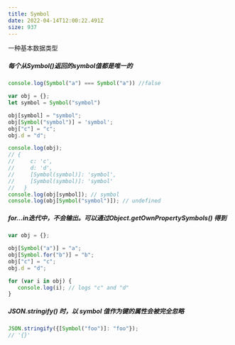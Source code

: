 ```yaml
---
title: Symbol
date: 2022-04-14T12:00:22.491Z
size: 937
---
```

一种基本数据类型

##### 每个从Symbol()返回的symbol值都是唯一的

```javascript
console.log(Symbol("a") === Symbol("a")) //false

var obj = {};
let symbol = Symbol("symbol")

obj[symbol] = "symbol";
obj[Symbol("symbol")] = 'symbol';
obj["c"] = "c";
obj.d = "d";

console.log(obj);
// {
//     c: 'c',
//     d: 'd',
//     [Symbol(symbol)]: 'symbol',
//     [Symbol(symbol)]: 'symbol'
//   }
console.log(obj[symbol]); // symbol
console.log(obj[Symbol("symbol")]); // undefined
```

##### for...in迭代中，不会输出。可以通过Object.getOwnPropertySymbols() 得到

```javascript
var obj = {};

obj[Symbol("a")] = "a";
obj[Symbol.for("b")] = "b";
obj["c"] = "c";
obj.d = "d";

for (var i in obj) {
   console.log(i); // logs "c" and "d"
}
```

##### JSON.stringify() 时，以 symbol 值作为键的属性会被完全忽略

```javascript
JSON.stringify({[Symbol("foo")]: "foo"});                 
// '{}'
```

